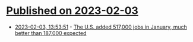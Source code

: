 # [Published on 2023-02-03](index.md)

* [2023-02-03, 13:53:51](https://news.ycombinator.com/item?id=34641053) - [The U.S. added 517,000 jobs in January, much better than 187,000 expected](https://www.cnbc.com/2023/02/03/jobs-report-january-2023-.html)
